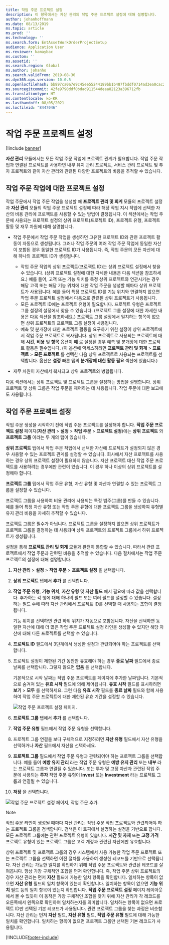 ```yaml
---
title: 작업 주문 프로젝트 설정
description: 이 항목에서는 자산 관리의 작업 주문 프로젝트 설정에 대해 설명합니다.
author: johanhoffmann
ms.date: 08/13/2019
ms.topic: article
ms.prod: ''
ms.technology: ''
ms.search.form: EntAssetWorkOrderProjectSetup
audience: Application User
ms.reviewer: kamaybac
ms.custom: ''
ms.assetid: ''
ms.search.region: Global
ms.author: johanho
ms.search.validFrom: 2019-08-30
ms.dyn365.ops.version: 10.0.5
ms.openlocfilehash: bb897ca0a7e9c45ee55244189bb1b487fbddf0714ad3ea0cac26eb7bac36a07f
ms.sourcegitcommit: 42fe9790ddf0bdad911544deaa82123a396712fb
ms.translationtype: HT
ms.contentlocale: ko-KR
ms.lasthandoff: 08/05/2021
ms.locfileid: "8447046"
---
```

# <a name="work-order-project-setup"></a>작업 주문 프로젝트 설정

[!include [banner](../../includes/banner.md)]

 

**자산 관리** 모듈에서는 모든 작업 주문 작업에 프로젝트 관계가 필요합니다. 작업 주문 작업과 연결된 프로젝트를 사용하면 내부 유지 관리 프로젝트, 서비스 관리 프로젝트 및 투자 프로젝트와 같이 자산 관리와 관련된 다양한 프로젝트의 비용을 추적할 수 있습니다. 

## <a name="project-setup-for-a-work-order-job"></a>작업 주문 작업에 대한 프로젝트 설정

작업 주문에서 작업 주문 작업을 생성할 때 **프로젝트 관리 및 회계** 모듈의 프로젝트 설정과 **자산 관리** 모듈의 작업 주문 프로젝트 설정에 따라 해당 작업 지시 작업에 선택한 자산의 비용 관리에 프로젝트를 사용할 수 있는 방법이 결정됩니다. 이 섹션에서는 작업 주문에 사용되는 프로젝트 설정의 상위 프로젝트(프로젝트 ID), 프로젝트 유형, 프로젝트 활동 및 재무 차원에 대해 설명합니다.

- 작업 주문에서 작업 주문 작업을 생성하면 고유한 프로젝트 ID와 관련 프로젝트 활동이 자동으로 생성됩니다. 그러나 작업 주문의 여러 작업 주문 작업에 동일한 자산이 포함된 경우 동일한 프로젝트 ID가 사용됩니다. 즉, 작업 주문의 모든 자산에 대해 하나의 프로젝트 ID가 생성됩니다.

    - 작업 주문 작업의 상위 프로젝트(프로젝트 ID)는 상위 프로젝트 설정에서 찾을 수 있습니다. (상위 프로젝트 설정에 대한 자세한 내용은 다음 섹션을 참조하세요.) 예를 들어, 고객 또는 기능 위치를 특정 상위 프로젝트와 연관시키는 경우 해당 고객 또는 해당 기능 위치에 대한 작업 주문을 생성할 때마다 상위 프로젝트가 사용됩니다. 예를 들어 특정 프로젝트 ID를 기능 위치와 연결하지 않으면 작업 주문 프로젝트 설정에서 다음으로 관련된 상위 프로젝트가 사용됩니다.
    - 모든 프로젝트 ID에는 프로젝트 유형이 필요합니다. 프로젝트 유형은 프로젝트 그룹 설정의 설정에서 찾을 수 있습니다. (프로젝트 그룹 설정에 대한 자세한 내용은 다음 섹션을 참조하세요.) 프로젝트 그룹 설정에서 일치하는 항목이 없으면 상위 프로젝트의 프로젝트 그룹 설정이 사용됩니다.
    - 예측 및 분개장에 대한 프로젝트 활동을 요구하기 위한 설정이 상위 프로젝트에서 작업 주문 프로젝트로 복사됩니다. 상위 프로젝트로 사용되는 프로젝트에 대해 **시간**, **비용** 및 **항목** 옵션이 **예** 로 설정된 경우 예측 및 분개장에 대한 프로젝트 활동은 필수입니다. (이 옵션에 액세스하려면 **프로젝트 관리 및 회계** \> **프로젝트** \> **모든 프로젝트** 를 선택한 다음 상위 프로젝트로 사용되는 프로젝트를 선택합니다. 옵션은 **설정** 빠른 탭의 **분개장에 대한 활동 필요** 섹션에 있습니다.)

- 재무 차원이 자산에서 복사되고 상위 프로젝트와 병합됩니다.

다음 섹션에서는 상위 프로젝트 및 프로젝트 그룹을 설정하는 방법을 설명합니다. 상위 프로젝트 및 상위 그룹은 작업 주문을 제어하는 데 사용됩니다. 작업 주문에 대한 보고에도 사용됩니다.

## <a name="set-up-work-order-projects"></a>작업 주문 프로젝트 설정

작업 주문 생성을 시작하기 전에 작업 주문 프로젝트를 설정해야 합니다. **작업 주문 프로젝트 설정** 페이지(**자산 관리** \> **설정** \> **작업 주문** \> **프로젝트 설정**)에는 **상위 프로젝트** 와 **프로젝트 그룹** 이라는 두 개의 탭이 있습니다.

**상위 프로젝트** 탭에서 작업 주문 작업에서 선택한 자산에 프로젝트가 설정되지 않은 경우 사용할 수 있는 프로젝트 관계를 설정할 수 있습니다. 회사에서 자산 프로젝트를 사용하는 경우 상위 프로젝트 설정이 필요하지 않습니다. 자산 프로젝트 대신 작업 주문 프로젝트를 사용하려는 경우에만 관련이 있습니다. 이 경우 하나 이상의 상위 프로젝트를 설정해야 합니다.

**프로젝트 그룹** 탭에서 작업 주문 유형, 자산 유형 및 자산과 연결할 수 있는 프로젝트 그룹을 설정할 수 있습니다.

프로젝트 그룹을 사용하여 비용 관리에 사용되는 특정 범주(그룹)를 만들 수 있습니다. 예를 들어 특정 자산 유형 또는 작업 주문 유형에 대한 프로젝트 그룹을 생성하여 유형별 유지 관리 비용을 자세히 추적할 수 있습니다.

프로젝트 그룹은 필수가 아닙니다. 프로젝트 그룹을 설정하지 않으면 상위 프로젝트가 프로젝트 그룹을 결정하는 데 사용되며 상위 프로젝트의 프로젝트 그룹에서 하위 프로젝트가 생성됩니다.

설정을 통해 **프로젝트 관리 및 회계** 모듈과 완전히 통합할 수 있습니다. 따라서 관련 프로젝트에서 작업 주문과 관련된 비용을 추적할 수 있습니다. 다음 절차에서는 작업 주문 프로젝트의 설정에 대해 설명합니다.

1. **자산 관리** \> **설정** \> **작업 주문** \> **프로젝트 설정** 을 선택합니다.
2. **상위 프로젝트** 탭에서 **추가** 를 선택합니다.
3. **작업 주문 유형**, **기능 위치**, **자산 유형** 및 **자산 필드** 에서 필요에 따라 값을 선택합니다. 추가하는 각 행에 대해 하나의 필드 또는 여러 필드를 설정할 수 있습니다. 설정하는 필드 수에 따라 자산 관리에서 프로젝트 ID를 선택할 때 사용되는 조합이 결정됩니다. 

    기능 위치를 선택하면 관련 하위 위치가 자동으로 포함됩니다. 자산을 선택하면 동일한 자산에 대해 더 많은 작업 주문 프로젝트 설정 라인을 생성할 수 있지만 해당 자산에 대해 다른 프로젝트를 선택할 수 있습니다.

4. **프로젝트 ID** 필드에서 3단계에서 생성한 설정과 관련되어야 하는 프로젝트를 선택합니다.
5. 프로젝트 설정이 제한된 기간 동안만 유효해야 하는 경우 **종료 날짜** 필드에서 종료 날짜를 선택합니다. 그렇지 않으면 **없음** 을 선택합니다.

    기본적으로 시작 날짜는 작업 주문 프로젝트를 페이지에 추가한 날짜입니다. 기본적으로 숨겨져 있는 **유효 시작** 필드에 의해 제어됩니다. **유효 시작** 필드를 표시하려면 **보기** \> **모두** 를 선택하세요. 그런 다음 **유효 시작** 필드를 **종료 날짜** 필드와 함께 사용하여 작업 주문 프로젝트에 대한 제한된 유효 기간을 설정할 수 있습니다.

    ![작업 주문 프로젝트 설정 페이지.](media/17-setup-for-work-orders.png)

6. **프로젝트 그룹** 탭에서 **추가** 를 선택합니다.
7. **작업 주문 유형** 필드에서 작업 주문 유형을 선택합니다.
8. 프로젝트 그룹 연결을 보다 구체적으로 지정하려면 **자산 유형** 필드에서 자산 유형을 선택하거나 **자산** 필드에서 자산을 선택하세요.
9. **프로젝트 그룹** 필드에서 작업 주문 유형과 관련되어야 하는 프로젝트 그룹을 선택합니다. 예를 들어 **예방 유지 관리** 라는 작업 주문 유형은 **예방 유지 관리** 또는 **내부** 라는 프로젝트 그룹과 연결될 수 있습니다. 또는 투자 및 고정 자산과 관련된 작업 주문에 사용되는 **투자** 작업 주문 유형이 **Invest** 또는 **Investment** 라는 프로젝트 그룹과 연결될 수 있습니다.
10. **저장** 을 선택합니다.

![작업 주문 프로젝트 설정 페이지, 작업 주문 추가.](media/18-setup-for-work-orders.png)

> [!NOTE]
> 작업 주문 라인이 생성될 때마다 자산 관리는 작업 주문 작업 프로젝트와 관련되어야 하는 프로젝트 그룹을 검색합니다. 검색은 이 토픽에서 설명하는 설정을 기반으로 합니다. 모든 프로젝트 그룹에는 관련 프로젝트 유형이 있습니다. **시간 및 자재** 또는 **고정 가격** 프로젝트 유형이 있는 프로젝트 그룹은 고객 계정과 관련된 자산에만 유효합니다.
>
> 상위 프로젝트 및 프로젝트 그룹의 경우 시스템에서 사용 가능한 작업 주문 프로젝트 또는 프로젝트 그룹을 선택하면 이전 절차를 사용하여 생성한 레코드를 기반으로 선택됩니다. 자산 관리는 가능한 일치를 확인하기 위해 작업 주문 프로젝트와 관련된 레코드를 살펴봅니다. 항상 가장 구체적인 조합을 먼저 확인합니다. 즉, 작업 주문 상위 프로젝트의 경우 자산 관리는 먼저 **자산** 필드에 가능한 일치 항목을 확인합니다. 일치하는 항목이 없으면 **자산 유형** 필드의 일치 항목이 있는지 확인합니다. 일치하는 항목이 없으면 **기능 위치** 필드 등의 일치 항목이 있는지 확인합니다. **작업 주문 프로젝트 설정** 페이지 레이아웃에서 볼 수 있듯이 이 동작은 가장 구체적인 조합을 찾기 위해 자산 관리가 각 레코드를 오른쪽에서 왼쪽으로 확인하여 일치하는지를 의미합니다. 일치하는 항목이 없으면 프로젝트 ID만 선택된 기본 레코드가 사용됩니다. 관련 프로젝트 그룹을 찾는 과정은 비슷합니다. 자산 관리는 먼저 **자산** 필드, **자산 유형** 필드, **작업 주문 유형** 필드에 대해 가능한 일치를 확인합니다. 일치하는 항목이 없으면 프로젝트 그룹만 선택된 기본 레코드가 사용됩니다.


[!INCLUDE[footer-include](../../../includes/footer-banner.md)]